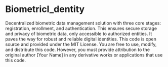 # BiometricI_dentity
Decentralized biometric data management solution with three core stages: registration, enrollment, and authentication. This ensures secure storage and privacy of biometric data, only accessible to authorized entities. It paves the way for robust and reliable digital identities.
This code is open source and provided under the MIT License. You are free to use, modify, and distribute this code. However, you must provide attribution to the original author [Your Name] in any derivative works or applications that use this code.
